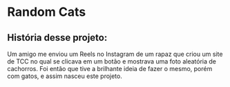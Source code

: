 # Random Cats
## História desse projeto:
Um amigo me enviou um Reels no Instagram de um rapaz que criou um site de TCC no qual se clicava em um botão e mostrava uma foto aleatória de cachorros. Foi então que tive a brilhante ideia de fazer o mesmo, porém com gatos, e assim nasceu este projeto.
